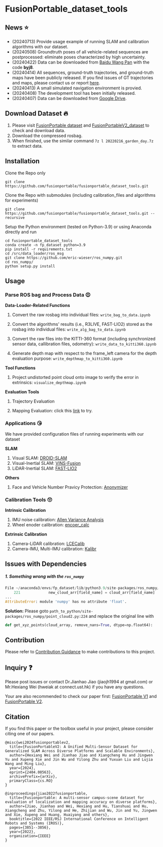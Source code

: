 # FusionPortable_dataset_tools

## News :star:
* (20240713) Provide usage example of running SLAM and calibration algorithms with our dataset.
* (20240508) Groundtruth poses of all vehicle-related sequences are postprocessed: eliminate poses characterized by high uncertainty.
* (20240422) Data can be downloaded from <a href="https://pan.baidu.com/s/1lZwK-TNrCyoyC9oWEs8jUg?pwd=byj8">Baidu Wang Pan</a> with the code <b>byj8</b>.
* (20240414) All sequences, ground-truth trajectories, and ground-truth maps have been publicly released. If you find issues of GT trajectories and maps, please contact us or report <a href="https://github.com/fusionportable/fusionportable_dataset_tools/issues">here</a>.
* (20240413) A small simulated navigation environment is provied.
* (20240408) The development tool has been initially released.
* (20240407) Data can be downloaded from <a href="https://drive.google.com/drive/folders/1PYhnf3PlY5r0hbyzWDGTUTPxRMl6SYa-?usp=sharing">Google Drive</a>. 

## Download Dataset :fire:
1. Please visit [FusionPortable dataset](https://fusionportable.github.io/dataset/fusionportable) and [FusionPortableV2_dataset](https://fusionportable.github.io/dataset/fusionportable_v2) to check and download data.
2. Download the compressed rosbag.
3. When finished, use the similar command ```7z l 20220216_garden_day.7z``` to extract data.

<!-- ### Notice 20230928
Please add this line in ```/etc/hosts```: ```143.89.6.5 www.ram-lab.com filebrowser.ram-lab.com``` to visit the dataset page. -->

## Installation
Clone the Repo only
```
git clone https://github.com/fusionportable/fusionportable_dataset_tools.git
```
Clone the Repo with submodules (including calibration_files and algorithms for experiments)
```
git clone https://github.com/fusionportable/fusionportable_dataset_tools.git --recursive
```
Setup the Python environment (tested on Python-3.9) or using Anaconda directly and run
```
cd fusionportable_dataset_tools
conda create -n fp_dataset python=3.9
pip install -r requirements.txt
cd /src/data_loader/ros_msg
git clone https://github.com/eric-wieser/ros_numpy.git
cd ros_numpy/
python setup.py install
```

## Usage
### Parse ROS bag and Process Data :heart_eyes:
**Data-Loader-Related Functions**
1. Convert the raw rosbag into individual files: ```write_bag_to_data.ipynb```

2. Convert the algorithms' results (i.e., R3LIVE, FAST-LIO2) stored as the rosbag into individual files: ```write_alg_bag_to_data.ipynb```

3. Convert the raw files into the KITTI-360 format (including synchronized sensor data, callibration files, odometry): ```write_data_to_kitti360.ipynb```

4. Generate depth map with respect to the frame_left camera for the depth evaluation purpose: ```write_depthmap_to_kitti360.ipynb```

**Tool Functions**
1. Project undistorted point cloud onto image to verify the error in extrinsics: ```visualize_depthmap.ipynb```

**Evaluation Tools**
1. Trajectory Evaluation

2. Mapping Evaluation: click this [link](evaluation/map_evaluation) to try. 

### Applications :kissing_heart:
We have provided configuration files of running experiments with our dataset

**SLAM**
  1. Visual SLAM: [DROID-SLAM](https://github.com/fusionportable/DROID-SLAM)
  2. Visual-Inertial SLAM: [VINS-Fusion](https://github.com/fusionportable/vins_fusion)
  2. LiDAR-Inertial SLAM: [FAST-LIO2](https://github.com/fusionportable/fastlio2)

**Others**
  1. Face and Vehicle Number Pravicy Protection: [Anonymizer](https://github.com/fusionportable/Anonymizer)

### Calibration Tools :kissing_closed_eyes:
**Intrinsic Calibration**
  1. IMU noise calibration: [Allen Variance Analysis](https://github.com/fusionportable/allan_variance_ros)
  2. Wheel enoder calibration: [encoer_calc](calibration/encoder_calc/)

**Extrinsic Calibration**
  1. Camera-LiDAR calibration: [LCECalib](https://github.com/HKUSTGZ-IADC/LCECalib)
  2. Camera-IMU, Multi-IMU calibration: [Kalibr](https://github.com/ethz-asl/kalibr)

## Issues with Dependencies
##### 1. Something wrong with the ```ros_numpy```
```python
File ~/anaconda3/envs/fp_dataset/lib/python3.9/site-packages/ros_numpy/point_cloud2.py:224
    221             new_cloud_arr[field_name] = cloud_arr[field_name]
...
AttributeError: module 'numpy' has no attribute 'float'.
```
**Solution:** Please goto ```path_to_python/site-packages/ros_numpy/point_cloud2.py:224``` and replace the original line with
```python
def get_xyz_points(cloud_array, remove_nans=True, dtype=np.float64):
```

## Contribution
Please refer to [Contribution Guidance](doc/contribution.md) to make contributions to this project.

## Inquiry :question:
Please post issues or contact Dr.Jianhao Jiao (jiaojh1994 at gmail.com) or Mr.Hexiang Wei (hweiak at connect.ust.hk) if you have any questions.

Your are also recommended to check our paper first: [FusionPortable V1](doc/paper_fusionportable_iros2022.pdf) and [FusionPortable V2](doc/paper_fusionportablev2.pdf).

## Citation
If you find this paper or the toolbox useful in your project, please consider citing one of our papers.
```
@misc{wei2024fusionportablev2,
  title={FusionPortableV2: A Unified Multi-Sensor Dataset for Generalized SLAM Across Diverse Platforms and Scalable Environments}, 
  author={Hexiang Wei and Jianhao Jiao and Xiangcheng Hu and Jingwen Yu and Xupeng Xie and Jin Wu and Yilong Zhu and Yuxuan Liu and Lujia Wang and Ming Liu},
  year={2024},
  eprint={2404.08563},
  archivePrefix={arXiv},
  primaryClass={cs.RO}
}
```

```
@inproceedings{jiao2022fusionportable,
  title={Fusionportable: A multi-sensor campus-scene dataset for evaluation of localization and mapping accuracy on diverse platforms},
  author={Jiao, Jianhao and Wei, Hexiang and Hu, Tianshuai and Hu, Xiangcheng and Zhu, Yilong and He, Zhijian and Wu, Jin and Yu, Jingwen and Xie, Xupeng and Huang, Huaiyang and others},
  booktitle={2022 IEEE/RSJ International Conference on Intelligent Robots and Systems (IROS)},
  pages={3851--3856},
  year={2022},
  organization={IEEE}
}
```
